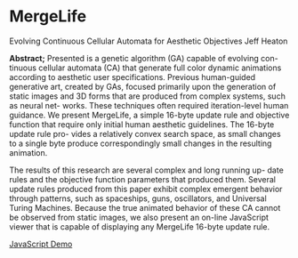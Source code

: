 # MergeLife

Evolving Continuous Cellular Automata for Aesthetic Objectives
Jeff Heaton

**Abstract;** Presented is a genetic algorithm (GA) capable of evolving con- tinuous cellular automata (CA) that generate full color dynamic animations according to aesthetic user specifications. Previous human-guided generative art, created by GAs, focused primarily upon the generation of static images and 3D forms that are produced from complex systems, such as neural net- works. These techniques often required iteration-level human guidance. We present MergeLife, a simple 16-byte update rule and objective function that require only initial human aesthetic guidelines. The 16-byte update rule pro- vides a relatively convex search space, as small changes to a single byte produce correspondingly small changes in the resulting animation.

The results of this research are several complex and long running up- date rules and the objective function parameters that produced them. Several update rules produced from this paper exhibit complex emergent behavior through patterns, such as spaceships, guns, oscillators, and Universal Turing Machines. Because the true animated behavior of these CA cannot be observed from static images, we also present an on-line JavaScript viewer that is capable of displaying any MergeLife 16-byte update rule.

[JavaScript Demo](http://www.heatonresearch.com/mergelife)

